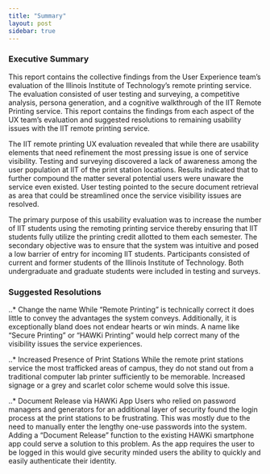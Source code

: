 ```yaml
---
title: "Summary"
layout: post
sidebar: true
---
```


### Executive Summary

This report contains the collective findings from the User Experience team’s evaluation of the Illinois Institute of Technology’s remote printing service.  The evaluation consisted of user testing and surveying, a competitive analysis, persona generation, and a cognitive walkthrough of the IIT Remote Printing service.  This report contains the findings from each aspect of the UX team’s evaluation and suggested resolutions to remaining usability issues with the IIT remote printing service. 

The IIT remote printing UX evaluation revealed that while there are usability elements that need refinement the most pressing issue is one of service visibility.  Testing and surveying discovered a lack of awareness among the user population at IIT of the print station locations. Results indicated that to further compound the matter several potential users were unaware the service even existed. User testing pointed to the secure document retrieval as area that could be streamlined once the service visibility issues are resolved.

The primary purpose of this usability evaluation was to increase the number of IIT students using the remoting printing service thereby ensuring that IIT students fully utilize the printing credit allotted to them each semester. The secondary objective was to ensure that the system was intuitive and posed a low barrier of entry for incoming IIT students. Participants consisted of current and former students of the Illinois Institute of Technology. Both undergraduate and graduate students were included in testing and surveys.


### Suggested Resolutions

..* Change the name
While “Remote Printing” is technically correct it does little to convey the advantages the system conveys. Additionally, it is exceptionally bland does not endear hearts or win minds. A name like “Secure Printing” or “HAWKi Printing” would help correct many of the visibility issues the service experiences.

..* Increased Presence of Print Stations
While the remote print stations service the most trafficked areas of campus, they do not stand out from a traditional computer lab printer sufficiently to be memorable.  Increased signage or a grey and scarlet color scheme would solve this issue.

..* Document Release via HAWKi App
Users who relied on password managers and generators for an additional layer of security found the login process at the print stations to be frustrating. This was mostly due to the need to manually enter the lengthy one-use passwords into the system. Adding a “Document Release” function to the existing HAWKi smartphone app could serve a solution to this problem. As the app requires the user to be logged in this would give security minded users the ability to quickly and easily authenticate their identity.  
